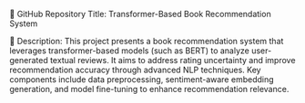 🔷 GitHub Repository Title:
Transformer-Based Book Recommendation System

📝 Description:
This project presents a book recommendation system that leverages transformer-based models (such as BERT) to analyze user-generated textual reviews. It aims to address rating uncertainty and improve recommendation accuracy through advanced NLP techniques. Key components include data preprocessing, sentiment-aware embedding generation, and model fine-tuning to enhance recommendation relevance.
